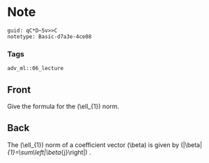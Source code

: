 # Note
```
guid: qC*D~5v>>C
notetype: Basic-d7a3e-4ce08
```

### Tags
```
adv_ml::06_lecture
```

## Front
Give the formula for the \(\ell_{1}\) norm.

## Back
The \(\ell_{1}\) norm of a coefficient vector \(\beta\) is given by \(\|\beta\|_{1}=\sum\left|\beta_{j}\right|\) .
